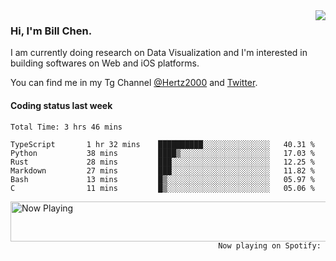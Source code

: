 <img  align="right" src="https://github-readme-stats.vercel.app/api?username=BillChen2k&show_icons=false&count_private=true&hide_title=true">

### Hi, I'm Bill Chen.

I am currently doing research on Data Visualization and I'm interested in building softwares on Web and iOS platforms.

You can find me in my Tg Channel [@Hertz2000](https://t.me/Hertz2000) and [Twitter](https://twitter.com/billchen2k).

#### Coding status last week

<!--START_SECTION:waka-->

```text
Total Time: 3 hrs 46 mins

TypeScript       1 hr 32 mins    ██████████░░░░░░░░░░░░░░░   40.31 %
Python           38 mins         ████▒░░░░░░░░░░░░░░░░░░░░   17.03 %
Rust             28 mins         ███░░░░░░░░░░░░░░░░░░░░░░   12.25 %
Markdown         27 mins         ███░░░░░░░░░░░░░░░░░░░░░░   11.82 %
Bash             13 mins         █▒░░░░░░░░░░░░░░░░░░░░░░░   05.97 %
C                11 mins         █▒░░░░░░░░░░░░░░░░░░░░░░░   05.06 %
```

<!--END_SECTION:waka-->


<div>
<a href="https://spotify-now-playing.billchen2k.vercel.app/now-playing?open">
   <img align="right" src="https://spotify-now-playing.billchen2k.vercel.app/now-playing" width="540" height="64" alt="Now Playing">
</a>
</div>

<div>
<p align="right"><code>Now playing on Spotify: </code></p>
</div>

<!--
**BillChen2K/BillChen2K** is a ✨ _special_ ✨ repository because its `README.md` (this file) appears on your GitHub profile.

Here are some ideas to get you started:

- 🔭 I’m currently working on ...
- 🌱 I’m currently learning ...
- 👯 I’m looking to collaborate on ...
- 🤔 I’m looking for help with ...
- 💬 Ask me about ...
- 📫 How to reach me: ...
- 😄 Pronouns: ...
- ⚡ Fun fact: ...
-->
